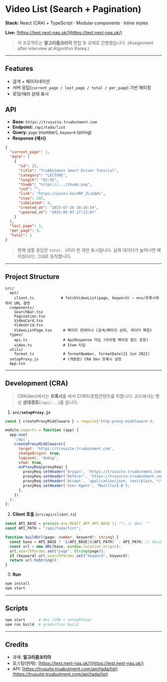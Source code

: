# Video List (Search + Pagination)

**Stack:** React (CRA) + TypeScript · Modular components · Inline styles

**Live:** [https://test.next-nas.uk/](https://test.next-nas.uk/)

> 이 프로젝트는 **알고리즘코리아** 면접 후 과제로 진행했습니다. (Assignment after interview at Algorithm Korea.)

---

## Features

* 검색 + 페이지네이션
* 서버 응답(`current_page / last_page / total / per_page`) 기반 페이징
* 로딩/에러 상태 표시

## API

* **Base:** `https://trusuite.truabutment.com`
* **Endpoint:** `/api/tada/list`
* **Query:** `page` (number), `keyword` (string)
* **Response (예시)**

```json
{
  "current_page": 1,
  "data": [
    {
      "id": 22,
      "title": "TruAbutment Smart Driver Tutorial",
      "category": "LECTURE",
      "length": "02:56",
      "thumb": "https://.../thumb.png",
      "uid": "",
      "link": "https://youtu.be/nRP_ZLcbQds",
      "view": 245,
      "isDeleted": 0,
      "created_at": "2023-07-26 18:16:54",
      "updated_at": "2025-05-07 17:13:07"
    }
  ],
  "last_page": 1,
  "per_page": 9,
  "total": 1
}
```

> 현재 샘플 응답은 `total: 1`이라 한 개만 표시됩니다. 실제 데이터가 늘어나면 페이징/UI는 그대로 동작합니다.

---

## Project Structure

```
src/
  api/
    client.ts            # fetchVideoList(page, keyword) — env/프록시에 따라 URL 결정
  components/
    SearchBar.tsx
    Pagination.tsx
    VideoCard.tsx
    VideoGrid.tsx
    VideoListPage.tsx     # 페이지 컨테이너 (검색/페이지 상태, 데이터 페칭)
  types/
    api.ts                # ApiResponse 타입 (라라벨 페이징 필드 포함)
    video.ts              # Item 타입
  utils/
    format.ts             # formatNumber, formatDate(21 Jun 2022)
  setupProxy.js           # (개발용) CRA Dev 프록시 설정
  App.tsx
```

---

## Development (CRA)

> CRA(dev)에서는 **프록시**를 써서 CORS/혼합콘텐츠를 피합니다. 코드에서는 항상 **상대경로**(`/api/...`)를 씁니다.

1. **`src/setupProxy.js`**

```js
const { createProxyMiddleware } = require('http-proxy-middleware');

module.exports = function (app) {
  app.use(
    '/api',
    createProxyMiddleware({
      target: 'https://trusuite.truabutment.com',
      changeOrigin: true,
      logLevel: 'debug',
      xfwd: true,
      onProxyReq(proxyReq) {
        proxyReq.setHeader('Origin', 'https://trusuite.truabutment.com');
        proxyReq.setHeader('Referer', 'https://trusuite.truabutment.com/');
        proxyReq.setHeader('Accept', 'application/json, text/plain, */*');
        proxyReq.setHeader('User-Agent', 'Mozilla/5.0');
      },
    })
  );
};
```

2. **Client 호출** (`src/api/client.ts`)

```ts
const API_BASE = process.env.REACT_APP_API_BASE || ""; // dev: ""
const API_PATH = "/api/tada/list";

function buildUrl(page: number, keyword?: string) {
  const base = API_BASE ? `${API_BASE}${API_PATH}` : API_PATH; // dev는 프록시, prod는 절대경로
  const url = new URL(base, window.location.origin);
  url.searchParams.set("page", String(page));
  if (keyword) url.searchParams.set("keyword", keyword);
  return url.toString();
}
```

3. **Run**

```bash
npm install
npm start
```

---

## Scripts

```bash
npm start      # dev (CRA + setupProxy)
npm run build  # production build
```

---

## Credits

* 과제: **알고리즘코리아**
* 호스팅(현재): [https://test.next-nas.uk/](https://test.next-nas.uk/)
* API: [https://trusuite.truabutment.com/api/tada/list](https://trusuite.truabutment.com/api/tada/list)
